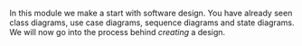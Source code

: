 In this module we make a start with software design. You have already seen class diagrams, use case diagrams, sequence diagrams and state diagrams. We will now go into the process behind *creating* a design.